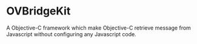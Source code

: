 OVBridgeKit
===========

A Objective-C framework which make Objective-C retrieve message from Javascript without configuring any Javascript code.
